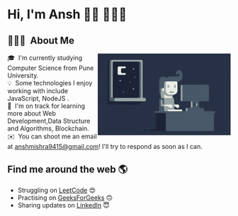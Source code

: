 # Hi, I'm Ansh 👋🏾 👩🏾‍💻



## 👨🏻‍💻 &nbsp;About Me

<img alt="Night Coding" src="https://raw.githubusercontent.com/AVS1508/AVS1508/master/assets/Night-Coding.gif" align="right"/>

🎓 &nbsp;I'm currently studying Computer Science from Pune University.\
💡 &nbsp;Some technologies I enjoy working with include JavaScript, NodeJS .\
🌱 &nbsp;I'm on track for learning more about Web Development,Data Structure and Algorithms, Blockchain.\
✉️ &nbsp;You can shoot me an email at anshmishra9415@gmail.com! I'll try to respond as soon as I can.



## Find me around the web 🌎
- Struggling on <a href="https://leetcode.com/anshmishra9415/">LeetCode</a> 😍
- Practising on <a href="https://auth.geeksforgeeks.org/user/anshmishra9415/practice/">GeeksForGeeks</a> 🙃
- Sharing updates on <a href="https://www.linkedin.com/in/ansh-mishra-">LinkedIn</a> 😇
